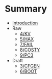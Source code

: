 # Summary

* [Introduction](README.md)
* Raw
  * [4/KV](4/README.md)
  * [5/HAX](5/README.md)
  * [7/FAIL](7/README.md)
  * [8/COSTY](8/README.md)
  * [9/PC3](9/README.md)
* Draft
  * [3/CFGEN](3/README.md)
  * [6/BOOT](6/README.md)